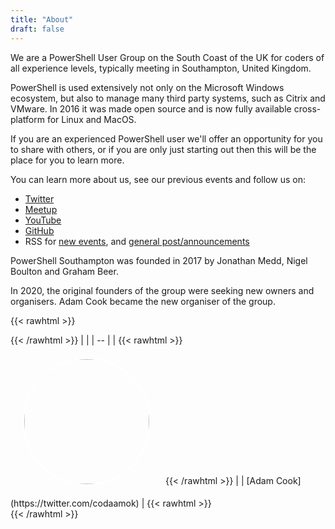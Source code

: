 ```yaml
---
title: "About"
draft: false
---
```


We are a PowerShell User Group on the South Coast of the UK for coders of all experience levels, typically meeting in Southampton, United Kingdom.

PowerShell is used extensively not only on the Microsoft Windows ecosystem, but also to manage many third party systems, such as Citrix and VMware. In 2016 it was made open source and is now fully available cross-platform for Linux and MacOS. 

If you are an experienced PowerShell user we'll offer an opportunity for you to share with others, or if you are only just starting out then this will be the place for you to learn more.

You can learn more about us, see our previous events and follow us on:

- [Twitter](https://twitter.com/PSSouthampton)
- [Meetup](https://www.meetup.com/PowerShell-Southampton/)
- [YouTube](https://youtube.com/c/PowerShellSouthampton)
- [GitHub](https://github.com/powershellorguk/SouthCoast)
- RSS for [new events](https://new.pssouth.co.uk/events/index.xml), and [general post/announcements](https://new.pssouth.co.uk/posts/index.xml)

PowerShell Southampton was founded in 2017 by Jonathan Medd, Nigel Boulton and Graham Beer. 

In 2020, the original founders of the group were seeking new owners and organisers. Adam Cook became the new organiser of the group.

{{< rawhtml >}}
<div id="aboutTable">
{{< /rawhtml >}}
| |
| -- |
| {{< rawhtml >}} <a href="https://twitter.com/codaamok"><img src="/img/adam.jpg" style="width: 200px; height: 200px; margin: 20px; border-radius: 50%; border: 2px solid white;"/></a> {{< /rawhtml >}} |
| [Adam Cook](https://twitter.com/codaamok) |
{{< rawhtml >}}
</div>
{{< /rawhtml >}}
